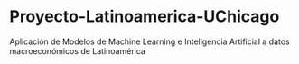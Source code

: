 # Proyecto-Latinoamerica-UChicago
Aplicación de Modelos de Machine Learning e Inteligencia Artificial a datos macroeconómicos de Latinoamérica 
